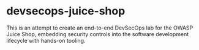 # devsecops-juice-shop
This is an attempt to create an end-to-end DevSecOps lab for the OWASP Juice Shop, embedding security controls into the software development lifecycle with hands-on tooling.

